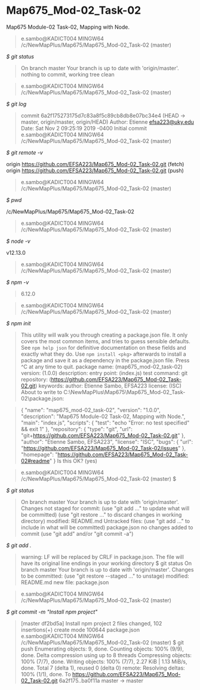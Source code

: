 # Map675_Mod-02_Task-02
Map675 Module-02 Task-02, Mapping with Node.

>e.sambo@KADICT004 MINGW64 /c/NewMapPlus/Map675/Map675_Mod-02_Task-02 (master)

_$ git status_

>On branch master
Your branch is up to date with 'origin/master'.
nothing to commit, working tree clean

>e.sambo@KADICT004 MINGW64 /c/NewMapPlus/Map675/Map675_Mod-02_Task-02 (master)

_$ git log_

>commit 6a2f175273175d7c83a8f5c89cb8db8e07bc34e4 (HEAD -> master, origin/master, origin/HEAD)
Author: Etienne <efsa223@uky.edu>
Date:   Sat Nov 2 09:25:19 2019 -0400
    Initial commit
>e.sambo@KADICT004 MINGW64 /c/NewMapPlus/Map675/Map675_Mod-02_Task-02 (master)

_$ git remote -v_

origin  https://github.com/EFSA223/Map675_Mod-02_Task-02.git (fetch)
origin  https://github.com/EFSA223/Map675_Mod-02_Task-02.git (push)

>e.sambo@KADICT004 MINGW64 /c/NewMapPlus/Map675/Map675_Mod-02_Task-02 (master)

_$ pwd_

/c/NewMapPlus/Map675/Map675_Mod-02_Task-02

>e.sambo@KADICT004 MINGW64 /c/NewMapPlus/Map675/Map675_Mod-02_Task-02 (master)

_$ node -v_

v12.13.0

>e.sambo@KADICT004 MINGW64 /c/NewMapPlus/Map675/Map675_Mod-02_Task-02 (master)

_$ npm -v_

>6.12.0

>e.sambo@KADICT004 MINGW64 /c/NewMapPlus/Map675/Map675_Mod-02_Task-02 (master)

_$ npm init_

>This utility will walk you through creating a package.json file.
It only covers the most common items, and tries to guess sensible defaults.
See `npm help json` for definitive documentation on these fields
and exactly what they do.
Use `npm install <pkg>` afterwards to install a package and
save it as a dependency in the package.json file.
Press ^C at any time to quit.
package name: (map675_mod-02_task-02)
version: (1.0.0)
description:
entry point: (index.js)
test command:
git repository: (https://github.com/EFSA223/Map675_Mod-02_Task-02.git)
keywords:
author: Etienne Sambo, EFSA223
license: (ISC)
About to write to C:\NewMapPlus\Map675\Map675_Mod-02_Task-02\package.json:

>{
  "name": "map675_mod-02_task-02",
  "version": "1.0.0",
  "description": "Map675 Module-02 Task-02, Mapping with Node.",
  "main": "index.js",
  "scripts": {
    "test": "echo \"Error: no test specified\" && exit 1"
  },
  "repository": {
    "type": "git",
    "url": "git+https://github.com/EFSA223/Map675_Mod-02_Task-02.git"
  },
  "author": "Etienne Sambo, EFSA223",
  "license": "ISC",
  "bugs": {
    "url": "https://github.com/EFSA223/Map675_Mod-02_Task-02/issues"
  },
  "homepage": "https://github.com/EFSA223/Map675_Mod-02_Task-02#readme"
}
Is this OK? (yes)

>e.sambo@KADICT004 MINGW64 /c/NewMapPlus/Map675/Map675_Mod-02_Task-02 (master)
$

_$ git status_

>On branch master
Your branch is up to date with 'origin/master'.
Changes not staged for commit:
  (use "git add <file>..." to update what will be committed)
  (use "git restore <file>..." to discard changes in working directory)
        modified:   README.md
Untracked files:
  (use "git add <file>..." to include in what will be committed)
        package.json
no changes added to commit (use "git add" and/or "git commit -a")

_$ git add ._

>warning: LF will be replaced by CRLF in package.json.
The file will have its original line endings in your working directory
$ git status
On branch master
Your branch is up to date with 'origin/master'.
Changes to be committed:
  (use "git restore --staged <file>..." to unstage)
        modified:   README.md
        new file:   package.json

>e.sambo@KADICT004 MINGW64 /c/NewMapPlus/Map675/Map675_Mod-02_Task-02 (master)

_$ git commit -m "Install npm project"_

>[master df2bd5a] Install npm project
 2 files changed, 102 insertions(+)
 create mode 100644 package.json
 e.sambo@KADICT004 MINGW64 /c/NewMapPlus/Map675/Map675_Mod-02_Task-02 (master)
 $ git push
 Enumerating objects: 9, done.
 Counting objects: 100% (9/9), done.
 Delta compression using up to 8 threads
 Compressing objects: 100% (7/7), done.
 Writing objects: 100% (7/7), 2.27 KiB | 1.13 MiB/s, done.
 Total 7 (delta 1), reused 0 (delta 0)
 remote: Resolving deltas: 100% (1/1), done.
 To https://github.com/EFSA223/Map675_Mod-02_Task-02.git
    6a2f175..ba0f11a  master -> master
